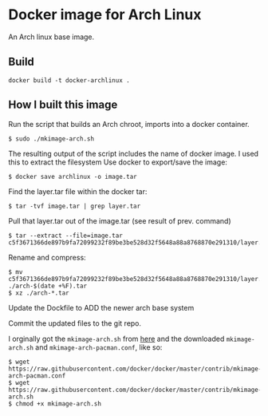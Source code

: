 Docker image for Arch Linux
===========================

An Arch linux base image.

Build
-----

    docker build -t docker-archlinux .

How I built this image
----------------------

Run the script that builds an Arch chroot, imports into a docker container.

    $ sudo ./mkimage-arch.sh

The resulting output of the script includes the name of docker image.
I used this to extract the filesystem
Use docker to export/save the image:

    $ docker save archlinux -o image.tar

Find the layer.tar file within the docker tar:

    $ tar -tvf image.tar | grep layer.tar

Pull that layer.tar out of the image.tar (see result of prev. command)

    $ tar --extract --file=image.tar c5f3671366de897b9fa72099232f89be3be528d32f5648a88a8768870e291310/layer.tar

Rename and compress:

    $ mv c5f3671366de897b9fa72099232f89be3be528d32f5648a88a8768870e291310/layer.tar ./arch-$(date +%F).tar
    $ xz ./arch-*.tar

Update the Dockfile to ADD the newer arch base system

Commit the updated files to the git repo.

I orginally got the `mkimage-arch.sh` from [here](https://github.com/docker/docker/tree/master/contrib)
and the downloaded `mkimage-arch.sh` and `mkimage-arch-pacman.conf`, like so:

    $ wget https://raw.githubusercontent.com/docker/docker/master/contrib/mkimage-arch-pacman.conf
    $ wget https://raw.githubusercontent.com/docker/docker/master/contrib/mkimage-arch.sh
    $ chmod +x mkimage-arch.sh


